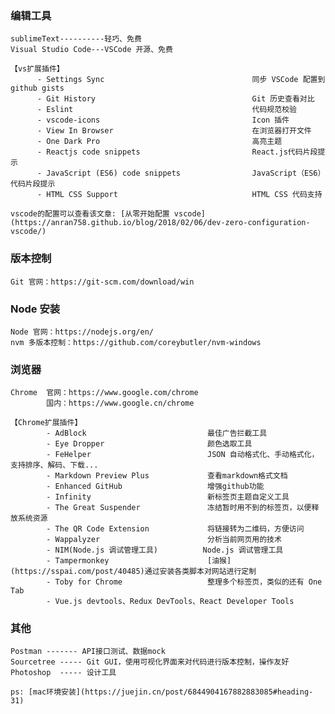 ### 编辑工具
    sublimeText----------轻巧、免费
    Visual Studio Code---VSCode 开源、免费
    
    【vs扩展插件】
          - Settings Sync                                 同步 VSCode 配置到 github gists
          - Git History                                   Git 历史查看对比
          - Eslint                                        代码规范校验
          - vscode-icons                                  Icon 插件
          - View In Browser                               在浏览器打开文件
          - One Dark Pro                                  高亮主题
          - Reactjs code snippets                         React.js代码片段提示
          - JavaScript (ES6) code snippets                JavaScript（ES6）代码片段提示
          - HTML CSS Support                              HTML CSS 代码支持
    
    vscode的配置可以查看该文章: [从零开始配置 vscode](https://anran758.github.io/blog/2018/02/06/dev-zero-configuration-vscode/)
    
### 版本控制
    Git 官网：https://git-scm.com/download/win 
    
### Node 安装
    Node 官网：https://nodejs.org/en/
    nvm 多版本控制：https://github.com/coreybutler/nvm-windows
    
### 浏览器
    Chrome  官网：https://www.google.com/chrome
            国内：https://www.google.cn/chrome
           
    【Chrome扩展插件】
            - AdBlock                           最佳广告拦截工具
            - Eye Dropper                       颜色选取工具
            - FeHelper                          JSON 自动格式化、手动格式化，支持排序、解码、下载...
            - Markdown Preview Plus             查看markdown格式文档
            - Enhanced GitHub                   增强github功能
            - Infinity                          新标签页主题自定义工具
            - The Great Suspender               冻结暂时用不到的标签页，以便释放系统资源
            - The QR Code Extension             将链接转为二维码，方便访问
            - Wappalyzer                        分析当前网页用的技术
            - NIM(Node.js 调试管理工具)          Node.js 调试管理工具
            - Tampermonkey                      [油猴](https://sspai.com/post/40485)通过安装各类脚本对网站进行定制
            - Toby for Chrome                   整理多个标签页，类似的还有 One Tab
            - Vue.js devtools、Redux DevTools、React Developer Tools
  
 ### 其他
    Postman ------- API接口测试、数据mock
    Sourcetree ----- Git GUI，使用可视化界面来对代码进行版本控制，操作友好
    Photoshop  ----- 设计工具
    
    ps: [mac环境安装](https://juejin.cn/post/6844904167882883085#heading-31)
    
